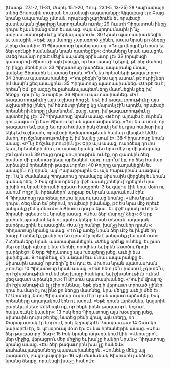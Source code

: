 (Մատթ. 27.1-2, 11-31, Մարկ. 15.1-20, Ղուկ. 23.1-5, 13-25)
28 Կայիափայի տնից Յիսուսին տարան կուսակալի ապարանքը: Այգաբաց էր: Բայց նրանք ապարանք չմտան, որպէսզի չպղծուեն եւ որպէսզի զատկական ընթրիքը կարողանան ուտել: 29 Ուստի Պիղատոսն ինքը դուրս ելաւ նրանց մօտ եւ ասաց. «Այս մարդու մասին ի՞նչ ամբաստանութիւն էք ներկայացնում»: 30 Նրան պատասխանեցին եւ ասացին. «Եթէ այս մարդը չարագործ չլինէր, ապա նրան քո ձեռքը չէինք մատնի»: 31 Պիղատոսը նրանց ասաց. «Դուք վերցրէ՛ք նրան եւ ձեր օրէնքի համաձայն նրան դատեցէ՛ք»: Հրեաները նրան ասացին. «Մեզ համար որեւէ մէկին սպանել օրինաւոր չէ» 32 (որպէսզի կատարուի Յիսուսի այն խօսքը, որ նա ասաց՝ նշելով, թէ ինչ մահով էր ինքը մեռնելու): 33 Պիղատոսը դարձեալ ապարանք մտաւ, կանչեց Յիսուսին եւ ասաց նրան. «Դո՞ւ ես հրեաների թագաւորը»: 34 Յիսուս պատասխանեց. «Դու քեզնի՞ց ես այդ ասում, թէ ուրիշներ իմ մասին քեզ ասացին»: 35 Պիղատոսը պատասխանեց. «Միթէ ես էլ հրեա՞յ եմ. քո ազգը եւ քահանայապետները մատնեցին քեզ իմ ձեռքը. դու ի՞նչ ես արել»: 36 Յիսուս պատասխանեց. «Իմ թագաւորութիւնը այս աշխարհից չէ. եթէ իմ թագաւորութիւնը այս աշխարհից լինէր, իմ հետեւորդները կը մարտնչէին արդէն, որպէսզի հրեաների ձեռքը չմատնուեմ. բայց, արդ, իմ թագաւորութիւնը այստեղից չէ»: 37 Պիղատոսը նրան ասաց. «Թէ որ այդպէս է, ուրեմն դու թագաւո՞ր ես»: Յիսուս նրան պատասխանեց. «Դու ես ասում, որ թագաւոր եմ, բայց ես դրա համար իսկ ծնուել եմ եւ դրա համար իսկ եկել եմ աշխարհ, որպէսզի ճշմարտութեան համար վկայեմ: Ամէն մարդ, որ ճշմարտութիւնից է, իմ ձայնը լսում է»: 38 Պիղատոսը նրան ասաց. «Ի՞նչ է ճշմարտութիւնը»: Երբ այս ասաց, դարձեալ դուրս ելաւ, հրեաների մօտ, ու ասաց նրանց. «Ես նրա մէջ ոչ մի յանցանք չեմ գտնում: 39 Բայց դուք սովորութիւն ունէք, որ զատկին ձեզ համար մի բանտարկեալ արձակեմ. արդ, ուզո՞ւմ էք, որ ձեզ համար արձակեմ հրեաների թագաւորին»: 40 Բոլորը աղաղակեցին եւ ասացին՝ ո՛չ դրան, այլ՝ Բարաբբային: Եւ այն Բարաբբան աւազակ էր:
1 Այն ժամանակ Պիղատոսը հրամայեց Յիսուսին վերցնել եւ նրան գանակոծել: 2 Իսկ զինուորները փշէ պսակ շինելով՝ դրեցին նրա գլխին ու նրան ծիրանի զգեստ հագցրին: 3 Եւ գալիս էին նրա մօտ ու ասում՝ ողջո՛յն, հրեաների՛ արքայ: Եւ նրան ապտակում էին: 4 Պիղատոսը դարձեալ դուրս ելաւ ու ասաց նրանց. «Ահա նրան դուրս, ձեզ մօտ եմ բերում, որպէսզի իմանաք, թէ ես նրա մէջ որեւէ յանցանք չեմ գտնում»: 5 Յիսուս դուրս ելաւ. եւ փշէ պսակ ունէր եւ ծիրանի զգեստ: Եւ նրանց ասաց. «Ահա ձեր մարդը՝ ձեզ»: 6 Երբ քահանայապետներն ու պահակները նրան տեսան, աղաղակ բարձրացրին եւ ասացին. «Խա՛չը հանիր, խա՛չը հանիր դրան»: Պիղատոսը նրանց ասաց. «Դո՛ւք առէք նրան ձեր մէջ եւ ինքնե՛րդ խաչը հանեցէք, քանի որ ես դրա մէջ որեւէ յանցանք չեմ գտնում»: 7 Հրեաները նրան պատասխանեցին. «Մենք օրէնք ունենք, եւ ըստ մեր օրէնքի պէտք է նա մեռնի, որովհետեւ իրեն Աստծու Որդի դարձրեց»: 8 Երբ Պիղատոսը այս խօսքերը լսեց, աւելի եւս վախեցաւ: 9 Դարձեալ, մի անգամ եւս մտաւ ապարանքը եւ Յիսուսին ասաց՝ որտեղի՞ց ես դու: Եւ Յիսուս նրան պատասխան չտուեց: 10 Պիղատոսը նրան ասաց. «Ինձ հետ չե՞ս խօսում, չգիտե՞ս, որ իշխանութիւն ունեմ քեզ խաչը հանելու. եւ իշխանութիւն ունեմ քեզ ազատ արձակելու»: 11 Յիսուս պատասխանեց. «Դու իմ վրայ ոչ մի իշխանութիւն էլ չէիր ունենայ, եթէ քեզ ի վերուստ տրուած չլինէր. դրա համար էլ, ով ինձ քո ձեռքը մատնեց, նրա մեղքը աւելի մեծ է»: 12 Սրանից յետոյ Պիղատոսը ուզում էր նրան ազատ արձակել: Իսկ հրեաները աղաղակում էին ու ասում. «Եթէ դրան արձակես, կայսրին բարեկամ չես: Ամենայն ոք, որ ինքն իրեն թագաւոր է կոչում, հակառակ է կայսեր»: 13 Իսկ երբ Պիղատոսը այս խօսքերը լսեց, Յիսուսին դուրս բերեց, նստեց բեմի վրայ, այն տեղը, որ Քարայատակ էր կոչւում, իսկ եբրայերէն՝ Կապպաթա: 14 Զատկի նախօրէն էր, եւ կէսօրուայ մօտ էր: Եւ նա հրեաներին ասաց. «Ահա ձեր թագաւորը՝ ձեզ»: 15 Իսկ նրանք աղաղակում էին. «Վերացրո՛ւ մեր միջից, վերացրո՛ւ մեր միջից եւ խա՛չը հանիր նրան»: Պիղատոսը նրանց ասաց. «Ես ձեր թագաւորին խա՞չը հանեմ»: Քահանայապետները պատասխանեցին. «Չունենք մենք այլ թագաւոր, բացի կայսրից»: 16 Այն ժամանակ Յիսուսին յանձնեց նրանց ձեռքը, որպէսզի խաչը հանուի:
